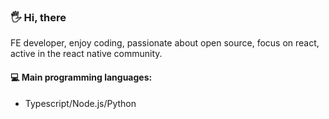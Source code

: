 ### 🖐️ Hi, there
FE developer, enjoy coding, passionate about open source, focus on react, active in the react native community.

#### 💻 Main programming languages: 

- Typescript/Node.js/Python
